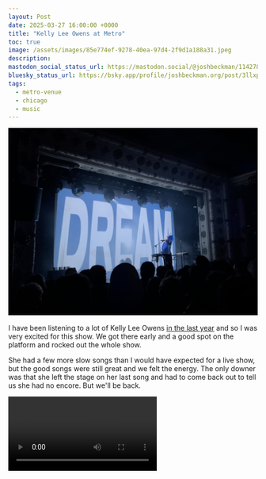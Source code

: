 ```yaml
---
layout: Post
date: 2025-03-27 16:00:00 +0000
title: "Kelly Lee Owens at Metro"
toc: true
image: /assets/images/85e774ef-9278-40ea-97d4-2f9d1a188a31.jpeg
description: 
mastodon_social_status_url: https://mastodon.social/@joshbeckman/114278074101713675
bluesky_status_url: https://bsky.app/profile/joshbeckman.org/post/3llxp5moscr2k
tags:
  - metro-venue
  - chicago
  - music
---
```



![concert photo](/assets/images/85e774ef-9278-40ea-97d4-2f9d1a188a31.jpeg)

I have been listening to a lot of Kelly Lee Owens [in the last year](https://www.joshbeckman.org/blog/listening/apple-music-replay-2024) and so I was very excited for this show. We got there early and a good spot on the platform and rocked out the whole show. 

She had a few more slow songs than I would have expected for a live show, but the good songs were still great and we felt the energy. The only downer was that she left the stage on her last song and had to come back out to tell us she had no encore. But we'll be back. 

<video controls src="/assets/videos/8e2b2823-b22c-4bf8-afb8-cf585d4748cc.quicktime"></video>
